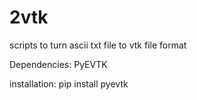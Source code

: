 # 2vtk
scripts to turn ascii txt file to vtk file format

Dependencies: PyEVTK

installation: pip install pyevtk
